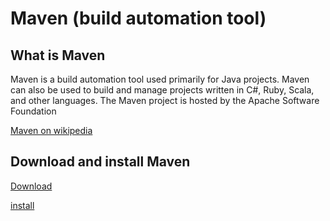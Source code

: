 # Maven (build automation tool)

## What is Maven

Maven is a build automation tool used primarily for Java projects. Maven can also be used to build and manage projects written in C#, Ruby, Scala, and other languages. The Maven project is hosted by the Apache Software Foundation

[Maven on wikipedia](https://en.wikipedia.org/wiki/Apache_Maven)

## Download and install Maven

[Download](https://maven.apache.org/download.cgi)

[install](https://maven.apache.org/install.html)


